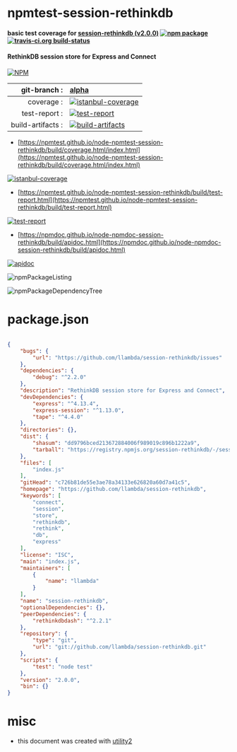 # npmtest-session-rethinkdb

#### basic test coverage for  [session-rethinkdb (v2.0.0)](https://github.com/llambda/session-rethinkdb)  [![npm package](https://img.shields.io/npm/v/npmtest-session-rethinkdb.svg?style=flat-square)](https://www.npmjs.org/package/npmtest-session-rethinkdb) [![travis-ci.org build-status](https://api.travis-ci.org/npmtest/node-npmtest-session-rethinkdb.svg)](https://travis-ci.org/npmtest/node-npmtest-session-rethinkdb)

#### RethinkDB session store for Express and Connect

[![NPM](https://nodei.co/npm/session-rethinkdb.png?downloads=true&downloadRank=true&stars=true)](https://www.npmjs.com/package/session-rethinkdb)

| git-branch : | [alpha](https://github.com/npmtest/node-npmtest-session-rethinkdb/tree/alpha)|
|--:|:--|
| coverage : | [![istanbul-coverage](https://npmtest.github.io/node-npmtest-session-rethinkdb/build/coverage.badge.svg)](https://npmtest.github.io/node-npmtest-session-rethinkdb/build/coverage.html/index.html)|
| test-report : | [![test-report](https://npmtest.github.io/node-npmtest-session-rethinkdb/build/test-report.badge.svg)](https://npmtest.github.io/node-npmtest-session-rethinkdb/build/test-report.html)|
| build-artifacts : | [![build-artifacts](https://npmtest.github.io/node-npmtest-session-rethinkdb/glyphicons_144_folder_open.png)](https://github.com/npmtest/node-npmtest-session-rethinkdb/tree/gh-pages/build)|

- [https://npmtest.github.io/node-npmtest-session-rethinkdb/build/coverage.html/index.html](https://npmtest.github.io/node-npmtest-session-rethinkdb/build/coverage.html/index.html)

[![istanbul-coverage](https://npmtest.github.io/node-npmtest-session-rethinkdb/build/screenCapture.buildCi.browser.%252Ftmp%252Fbuild%252Fcoverage.lib.html.png)](https://npmtest.github.io/node-npmtest-session-rethinkdb/build/coverage.html/index.html)

- [https://npmtest.github.io/node-npmtest-session-rethinkdb/build/test-report.html](https://npmtest.github.io/node-npmtest-session-rethinkdb/build/test-report.html)

[![test-report](https://npmtest.github.io/node-npmtest-session-rethinkdb/build/screenCapture.buildCi.browser.%252Ftmp%252Fbuild%252Ftest-report.html.png)](https://npmtest.github.io/node-npmtest-session-rethinkdb/build/test-report.html)

- [https://npmdoc.github.io/node-npmdoc-session-rethinkdb/build/apidoc.html](https://npmdoc.github.io/node-npmdoc-session-rethinkdb/build/apidoc.html)

[![apidoc](https://npmdoc.github.io/node-npmdoc-session-rethinkdb/build/screenCapture.buildCi.browser.%252Ftmp%252Fbuild%252Fapidoc.html.png)](https://npmdoc.github.io/node-npmdoc-session-rethinkdb/build/apidoc.html)

![npmPackageListing](https://npmtest.github.io/node-npmtest-session-rethinkdb/build/screenCapture.npmPackageListing.svg)

![npmPackageDependencyTree](https://npmtest.github.io/node-npmtest-session-rethinkdb/build/screenCapture.npmPackageDependencyTree.svg)



# package.json

```json

{
    "bugs": {
        "url": "https://github.com/llambda/session-rethinkdb/issues"
    },
    "dependencies": {
        "debug": "^2.2.0"
    },
    "description": "RethinkDB session store for Express and Connect",
    "devDependencies": {
        "express": "^4.13.4",
        "express-session": "^1.13.0",
        "tape": "^4.4.0"
    },
    "directories": {},
    "dist": {
        "shasum": "dd9796bced213672884006f989019c896b1222a9",
        "tarball": "https://registry.npmjs.org/session-rethinkdb/-/session-rethinkdb-2.0.0.tgz"
    },
    "files": [
        "index.js"
    ],
    "gitHead": "c726b81de55e3ae78a34133e626820a60d7a41c5",
    "homepage": "https://github.com/llambda/session-rethinkdb",
    "keywords": [
        "connect",
        "session",
        "store",
        "rethinkdb",
        "rethink",
        "db",
        "express"
    ],
    "license": "ISC",
    "main": "index.js",
    "maintainers": [
        {
            "name": "llambda"
        }
    ],
    "name": "session-rethinkdb",
    "optionalDependencies": {},
    "peerDependencies": {
        "rethinkdbdash": "^2.2.1"
    },
    "repository": {
        "type": "git",
        "url": "git://github.com/llambda/session-rethinkdb.git"
    },
    "scripts": {
        "test": "node test"
    },
    "version": "2.0.0",
    "bin": {}
}
```



# misc
- this document was created with [utility2](https://github.com/kaizhu256/node-utility2)
